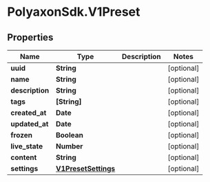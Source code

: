 # PolyaxonSdk.V1Preset

## Properties

Name | Type | Description | Notes
------------ | ------------- | ------------- | -------------
**uuid** | **String** |  | [optional] 
**name** | **String** |  | [optional] 
**description** | **String** |  | [optional] 
**tags** | **[String]** |  | [optional] 
**created_at** | **Date** |  | [optional] 
**updated_at** | **Date** |  | [optional] 
**frozen** | **Boolean** |  | [optional] 
**live_state** | **Number** |  | [optional] 
**content** | **String** |  | [optional] 
**settings** | [**V1PresetSettings**](V1PresetSettings.md) |  | [optional] 


